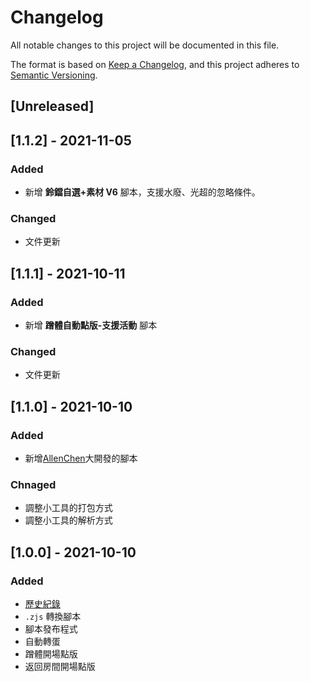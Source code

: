 # Changelog

All notable changes to this project will be documented in this file.

The format is based on [Keep a Changelog](https://keepachangelog.com/en/1.0.0/),
and this project adheres to [Semantic Versioning](https://semver.org/spec/v2.0.0.html).

## [Unreleased]

## [1.1.2] - 2021-11-05

### Added

- 新增 **鈴鐺自選+素材 V6** 腳本，支援水廢、光超的忽略條件。

### Changed

- 文件更新

## [1.1.1] - 2021-10-11

### Added

- 新增 **蹭體自動點版-支援活動** 腳本

### Changed

- 文件更新

## [1.1.0] - 2021-10-10

### Added

- 新增[AllenChen](https://home.gamer.com.tw/home.php?owner=GH5654412)大開發的腳本

### Chnaged

- 調整小工具的打包方式
- 調整小工具的解析方式

## [1.0.0] - 2021-10-10

### Added

- [歷史紀錄](CHANGELOG.md)
- `.zjs` 轉換腳本
- 腳本發布程式
- 自動轉蛋
- 蹭體開場點版
- 返回房間開場點版
